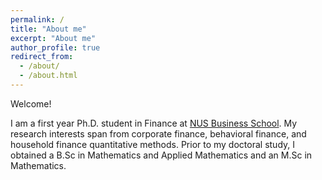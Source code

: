 ```yaml
---
permalink: /
title: "About me"
excerpt: "About me"
author_profile: true
redirect_from: 
  - /about/
  - /about.html
---
```


Welcome!

I am a first year Ph.D. student in Finance at [NUS Business School](https://bschool.nus.edu.sg/).​ My research interests span from corporate finance, behavioral finance, and household finance quantitative methods. Prior to my doctoral study, I obtained a B.Sc in Mathematics and Applied Mathematics and an M.Sc in Mathematics.
